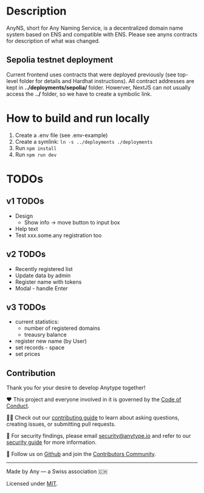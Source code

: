 # Description

AnyNS, short for Any Naming Service, is a decentralized domain name system based on ENS and compatible with ENS.
Please see anyns contracts for description of what was changed.

## Sepolia testnet deployment

Current frontend uses contracts that were deployed previously (see top-level folder for details and Hardhat instructions).
All contract addresses are kept in **../deployments/sepolia/** folder. Howerver, NextJS can not usually access the **../** folder, so we have to create a symbolic link.

# How to build and run locally

1. Create a .env file (see .env-example)
2. Create a symlink: `ln -s ../deployments ./deployments`
3. Run `npm install`
4. Run `npm run dev`

# TODOs

## v1 TODOs

- Design
  - Show info -> move button to input box
- Help text
- Test xxx.some.any registration too

## v2 TODOs

- Recently registered list
- Update data by admin
- Register name with tokens
- Modal - handle Enter

## v3 TODOs

- current statistics:
  - number of registered domains
  - treausry balance
- register new name (by User)
- set records - space
- set prices

## Contribution
Thank you for your desire to develop Anytype together!

❤️ This project and everyone involved in it is governed by the [Code of Conduct](https://github.com/anyproto/.github/blob/main/docs/CODE_OF_CONDUCT.md).

🧑‍💻 Check out our [contributing guide](https://github.com/anyproto/.github/blob/main/docs/CONTRIBUTING.md) to learn about asking questions, creating issues, or submitting pull requests.

🫢 For security findings, please email [security@anytype.io](mailto:security@anytype.io) and refer to our [security guide](https://github.com/anyproto/.github/blob/main/docs/SECURITY.md) for more information.

🤝 Follow us on [Github](https://github.com/anyproto) and join the [Contributors Community](https://github.com/orgs/anyproto/discussions).

---
Made by Any — a Swiss association 🇨🇭

Licensed under [MIT](./LICENSE.md).

